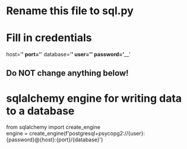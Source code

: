 # Rename this file to sql.py
# Fill in credentials
host='__________'
port='__________'
database='______'
user='__________'
password='______'

## Do NOT change anything below!
# sqlalchemy engine for writing data to a database
from sqlalchemy import create_engine    
engine = create_engine(f'postgresql+psycopg2://{user}:{password}@{host}:{port}/{database}')
